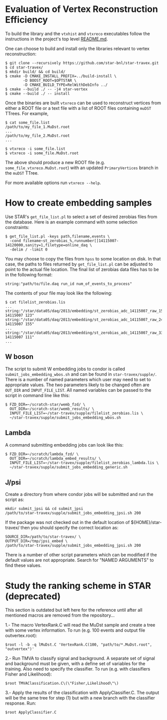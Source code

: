 Evaluation of Vertex Reconstruction Efficiency
==============================================

To build the library and the `vtxhist` and `vtxreco` executables follow the
instructions in the project's top level [README.md](../../README.md).

One can choose to build and install only the libraries relevant to vertex
reconstruction:

    $ git clone --recursively https://github.com/star-bnl/star-travex.git
    $ cd star-travex/
    $ mkdir build/ && cd build/
    $ cmake -D CMAKE_INSTALL_PREFIX=../build-install \
            -D BOOST_ROOT=$OPTSTAR \
            -D CMAKE_BUILD_TYPE=RelWithDebInfo ../
    $ cmake --build ./ -- -j4 star-vertex
    $ cmake --build ./ -- install

Once the binaries are built `vtxreco` can be used to reconstruct vertices from
either a ROOT file or a text file with a list of ROOT files containing `muDST`
TTrees. For example,

    $ cat some_file.list
    /path/to/my_file_1.MuDst.root
    ...
    /path/to/my_file_2.MuDst.root
    ...

    $ vtxreco -i some_file.list
    $ vtxreco -i some_file.MuDst.root
 
The above should produce a new ROOT file (e.g. `some_file_vtxreco.MuDst.root`)
with an updated `PrimaryVertices` branch in the `muDST` TTree.

For more available options run `vtxreco --help`.


How to create embedding samples
===============================

Use STAR's `get_file_list.pl` to select a set of desired zerobias files from the
database. Here is an example command with some selection constraints:

    $ get_file_list.pl -keys path,filename,events \
      -cond filename~st_zerobias_%,runnumber[]14115007-14120000,sanity=1,filetype=online_daq \
      -delim / -limit 0

You may choose to copy the files from `hpss` to some location on disk. In that
case, the paths to files returned by `get_file_list.pl` can be adjusted to point
to the actual file location. The final list of zerobias data files has to be in
the following format:

    string:"path/to/file.daq run_id num_of_events_to_process"

The contents of your file may look like the following:

    $ cat filelist_zerobias.lis
    ...
    string:"/star/data05/daq/2013/embedding/st_zerobias_adc_14115007_raw_1540001.daq 14115007 123"
    string:"/star/data05/daq/2013/embedding/st_zerobias_adc_14115007_raw_2440001.daq 14115007 155"
    ...
    string:"/star/data05/daq/2013/embedding/st_zerobias_adc_14115007_raw_3330001.daq 14115007 111"
    ...


W boson
-------

The script to submit W embedding jobs to condor is called
`submit_jobs_embedding_wbos.sh` and can be found in `star-travex/supple/`. There
is a number of named parameters which user may need to set to appropriate
values. The two parameters likely to be changed often are `OUT_DIR` and
`INPUT_FILE_LIST`. All named variables can be passed to the script in command
line like this:

    $ FZD_DIR=~/scratch-star/wemb_fzd/ \
      OUT_DIR=~/scratch-star/wemb_results/ \
      INPUT_FILE_LIST=~/star-travex/supple/filelist_zerobias.lis \
      ~/star-travex/supple/submit_jobs_embedding_wbos.sh


Lambda
------

A command submitting embedding jobs can look like this:

    $ FZD_DIR=~/scratch/lambda_fzd/ \
      OUT_DIR=~/scratch/lambda_embed_results/ \
      INPUT_FILE_LIST=~/star-travex/supple/filelist_zerobias_lambda.lis \
      ~/star-travex/supple/submit_jobs_embedding_generic.sh


J/psi
-----

Create a directory from where condor jobs will be submitted and run the script
as:

    mkdir submit_jpsi && cd submit_jpsi
    /path/to/star-travex/supple/submit_jobs_embedding_jpsi.sh 200

If the package was not checked out in the default location of
${HOME}/star-travex/ then you should specify the correct location as:

    SOURCE_DIR=/path/to/star-travex/ \
    OUTPUT_DIR=/tmp/jpsi_embed \
    /path/to/star-travex/supple/submit_jobs_embedding_jpsi.sh 200

There is a number of other script parameters which can be modified if the
default values are not appropriate. Search for "NAMED ARGUMENTS" to find these
values.



Study the ranking scheme in STAR (deprecated)
=============================================

This section is outdated but left here for the reference until after all
mentioned macros are removed from the repository...

1.- The macro VertexRank.C will read the MuDst sample and create a tree with some vertex information. To run (e.g. 100 events and output file outvertex.root):

    $root -l -b -q lMuDst.C 'VertexRank.C(100, "path/to/*.MuDst.root", "outvertex")'

2.- Run TMVA to classify signal and background. A separate set of signal and background must be given, with a define set of variables for the training. Also need to specify the classifier. To run (e.g. with classifiers Fisher and Likelihood):

    $root TMVAClassification.C\(\"Fisher,Likelihood\"\)

3.- Apply the results of the classification with ApplyClassifier.C. The output will be the same tree for step (1) but with a new branch with the classifier response. Run:

    $root ApplyClassifier.C
